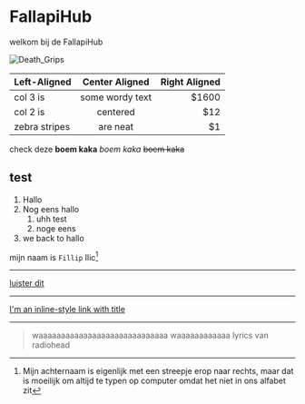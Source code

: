 # FallapiHub
welkom bij de FallapiHub


![Death_Grips](https://github.com/FallapiHub/fallapihub.github.io/assets/158185370/1ed79688-0a34-417a-b655-95540b99e89b)

| Left-Aligned  | Center Aligned  | Right Aligned |
| :------------ |:---------------:| -----:|
| col 3 is      | some wordy text | $1600 |
| col 2 is      | centered        |   $12 |
| zebra stripes | are neat        |    $1 |

check deze **boem kaka**
*boem kaka*
~~boem kaka~~ 


## test
1. Hallo
2. Nog eens hallo
   1. uhh test
   2. noge eens
4. we back to hallo


mijn naam is ```Fillip``` Ilic[^1] 

---

[luister dit](https://www.youtube.com/watch?v=-XazLR5UFWM&ab_channel=RapperViperVEVOArchive)

___

[I'm an inline-style link with title](https://www.google.com "Google's Homepage")

***


[^1]:  Mijn achternaam is eigenlijk met een streepje erop naar rechts, maar dat is moeilijk om altijd te typen op computer omdat het niet in ons alfabet zit


>waaaaaaaaaaaaaaaaaaaaaaaaaaaaa waaaaaaaaaaaa
lyrics van radiohead


